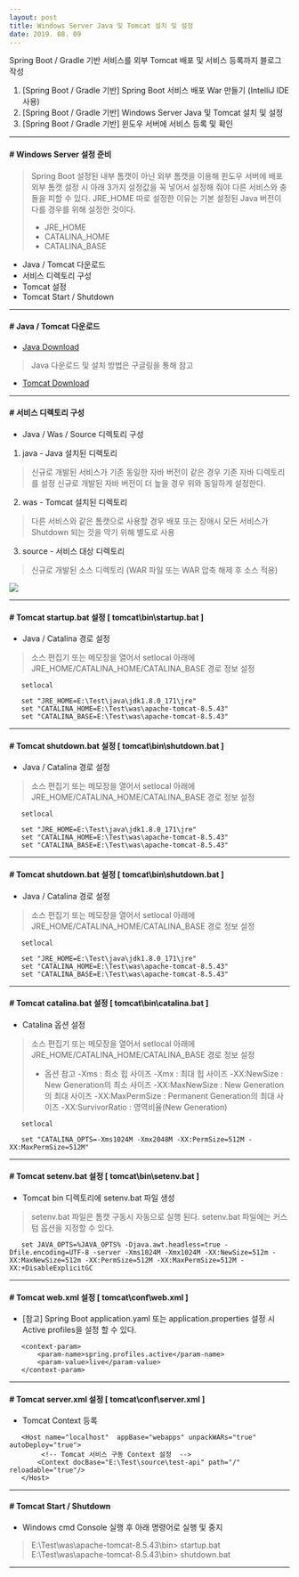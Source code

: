 ```yaml
---
layout: post
title: Windows Server Java 및 Tomcat 설치 및 설정
date: 2019. 08. 09
---
```


Spring Boot / Gradle 기반 서비스를 외부 Tomcat 배포 및 서비스 등록까지 블로그 작성
 1. [Spring Boot / Gradle 기반] Spring Boot 서비스 배포 War 만들기 (IntelliJ IDE 사용)
 2. [Spring Boot / Gradle 기반] Windows Server Java 및 Tomcat 설치 및 설정
 3. [Spring Boot / Gradle 기반] 윈도우 서버에 서비스 등록 및 확인


- - -

#### #  Windows Server 설정 준비
 > Spring Boot 설정된 내부 톰캣이 아닌 외부 톰캣을 이용해 윈도우 서버에 배포
 > 외부 톰캣 설정 시 아래 3가지 설정값을 꼭 넣어서 설정해 줘야 다른 서비스와 충돌을 피할 수 있다.
 > JRE_HOME 따로 설정한 이유는 기본 설정된 Java 버전이 다를 경우를 위해 설정한 것이다.
 > * JRE_HOME
 > * CATALINA_HOME
 > * CATALINA_BASE


* Java / Tomcat 다운로드
* 서비스 디렉토리 구성
* Tomcat 설정
* Tomcat Start / Shutdown

- - -

#### # Java / Tomcat 다운로드
* [Java Download](https://www.oracle.com/technetwork/java/javase/downloads/index.html)
 > Java 다운로드 및 설치 방법은 구글링을 통해 참고

* [Tomcat Download](https://tomcat.apache.org/download-80.cgi)

- - -

#### # 서비스 디렉토리 구성
* Java / Was / Source 디렉토리 구성
 1. java - Java 설치된 디렉토리
  > 신규로 개발된 서비스가 기존 동일한 자바 버전이 같은 경우 기존 자바 디렉토리를 설정
  > 신규로 개발된 자바 버전이 더 높을 경우 위와 동일하게 설정한다.

 2. was - Tomcat 설치된 디렉토리
  > 다른 서비스와 같은 톰캣으로 사용할 경우 배포 또는 장애시 모든 서비스가 Shutdown 되는 것을 막기 위해 별도로 사용

 3. source - 서비스 대상 디렉토리
  > 신규로 개발된 소스 디렉토리 (WAR 파일 또는 WAR 압축 해제 후 소스 적용)

 ![](http://baboototo.github.io/images/blogs/springboot/springboot-windows-tomcat-setting.png)

- - -

#### # Tomcat startup.bat 설정 [ tomcat\bin\startup.bat ]
 * Java / Catalina 경로 설정
  > 소스 편집기 또는 메모장을 열어서 setlocal 아래에 JRE_HOME/CATALINA_HOME/CATALINA_BASE 경로 정보 설정

 ```[xml]
	setlocal

	set "JRE_HOME=E:\Test\java\jdk1.8.0_171\jre"
	set "CATALINA_HOME=E:\Test\was\apache-tomcat-8.5.43"
	set "CATALINA_BASE=E:\Test\was\apache-tomcat-8.5.43"
 ```

- - -

#### # Tomcat shutdown.bat 설정 [ tomcat\bin\shutdown.bat ]
 * Java / Catalina 경로 설정
  > 소스 편집기 또는 메모장을 열어서 setlocal 아래에 JRE_HOME/CATALINA_HOME/CATALINA_BASE 경로 정보 설정

 ```[xml]
	setlocal

	set "JRE_HOME=E:\Test\java\jdk1.8.0_171\jre"
	set "CATALINA_HOME=E:\Test\was\apache-tomcat-8.5.43"
	set "CATALINA_BASE=E:\Test\was\apache-tomcat-8.5.43"
 ```

- - -

#### # Tomcat shutdown.bat 설정 [ tomcat\bin\shutdown.bat ]
 * Java / Catalina 경로 설정
  > 소스 편집기 또는 메모장을 열어서 setlocal 아래에 JRE_HOME/CATALINA_HOME/CATALINA_BASE 경로 정보 설정

 ```[xml]
	setlocal

	set "JRE_HOME=E:\Test\java\jdk1.8.0_171\jre"
	set "CATALINA_HOME=E:\Test\was\apache-tomcat-8.5.43"
	set "CATALINA_BASE=E:\Test\was\apache-tomcat-8.5.43"
 ```

- - -

#### # Tomcat catalina.bat 설정 [ tomcat\bin\catalina.bat ]
 * Catalina 옵션 설정
  > 소스 편집기 또는 메모장을 열어서 setlocal 아래에 JRE_HOME/CATALINA_HOME/CATALINA_BASE 경로 정보 설정
  >
  > - 옵션 참고
  > -Xms : 최소 힙 사이즈
  > -Xmx : 최대 힙 사이즈
  > -XX:NewSize : New Generation의 최소 사이즈
  > -XX:MaxNewSize : New Generation의 최대 사이즈
  > -XX:MaxPermSize : Permanent Generation의 최대 사이즈
  > -XX:SurvivorRatio : 영역비율(New Generation)

 ```[xml]
	setlocal

	set "CATALINA_OPTS=-Xms1024M -Xmx2048M -XX:PermSize=512M -XX:MaxPermSize=512M"
 ```

- - -

#### # Tomcat setenv.bat 설정 [  tomcat\bin\setenv.bat ]
 * Tomcat bin 디렉토리에 setenv.bat 파일 생성
  > setenv.bat 파일은 톰캣 구동시 자동으로 실행 된다.
  > setenv.bat 파일에는 커스텀 옵션을 지정할 수 있다.

 ```[xml]
	set JAVA_OPTS=%JAVA_OPTS% -Djava.awt.headless=true -Dfile.encoding=UTF-8 -server -Xms1024M -Xmx1024M -XX:NewSize=512m -XX:MaxNewSize=512m -XX:PermSize=512M -XX:MaxPermSize=512M -XX:+DisableExplicitGC

 ```

- - -

#### # Tomcat web.xml 설정 [  tomcat\conf\web.xml ]
 * [참고] Spring Boot application.yaml 또는 application.properties 설정 시 Active profiles을 설정 할 수 있다.
 ```[xml]
	<context-param>
		<param-name>spring.profiles.active</param-name>
		<param-value>live</param-value>
	</context-param>

 ```

- - -

#### # Tomcat server.xml 설정 [  tomcat\conf\server.xml ]
 * Tomcat Context 등록
 ```[xml]
	<Host name="localhost"  appBase="webapps" unpackWARs="true" autoDeploy="true">
		 <!-- Tomcat 서비스 구동 Context 설정  -->
		<Context docBase="E:\Test\source\test-api" path="/" reloadable="true"/>
	</Host>

 ```

- - -

#### # Tomcat Start / Shutdown
 * Windows cmd Console 실행 후 아래 명령어로 실행 및 중지
  > E:\Test\was\apache-tomcat-8.5.43\bin> startup.bat
  > E:\Test\was\apache-tomcat-8.5.43\bin> shutdown.bat


- - -


